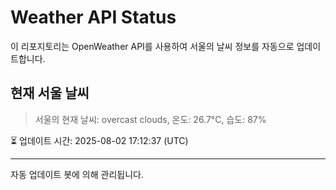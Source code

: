 
# Weather API Status

이 리포지토리는 OpenWeather API를 사용하여 서울의 날씨 정보를 자동으로 업데이트합니다.

## 현재 서울 날씨
> 서울의 현재 날씨: overcast clouds, 온도: 26.7°C, 습도: 87%

⏳ 업데이트 시간: 2025-08-02 17:12:37 (UTC)

---
자동 업데이트 봇에 의해 관리됩니다.
